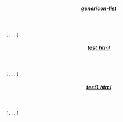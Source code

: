 <!DOCTYPE html><html lang="de-DE">
<head>
<link rel="stylesheet" id="genericons-css" href="https://c0.wp.com/p/jetpack/9.9.1/_inc/genericons/genericons/genericons.css" type="text/css" media="all">
<link rel="stylesheet" id="writr-style-css" href="https://template.pc-cdn.de/content/themes/writr/style.css" type="text/css" media="all">
</head>
<body>
<div id="primary" class="content-area">




 <article class="hentry">
   <header class="entry-header">
		<h5 class="entry-title">     <a href="genericon-list.html" rel="bookmark">genericon-list</a>  </h5>
		<span class="entry-format-badge genericon genericon-gallery"></span>
	</header>
	
	[...]
	
 </article>


 <article class="hentry">
   <header class="entry-header">
		<h5 class="entry-title">     <a href="test.html" rel="bookmark">test.html</a>   </h5>
		<span class="entry-format-badge genericon genericon-gallery"></span>
	</header>
	
	[...]
	
 </article>


 <article class="hentry">
   <header class="entry-header">
		<h5 class="entry-title">    <a href="test1.html" rel="bookmark">test1.html</a>     </h5>
		<span class="entry-format-badge genericon genericon-gallery"></span>
	</header>
	
	[...]
	
 </article>
 
 
 
 
 
 
 
</div>
</body>